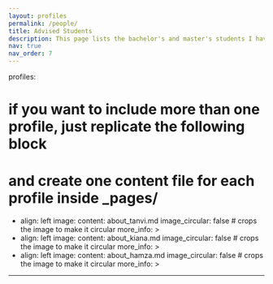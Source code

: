 ```yaml
---
layout: profiles
permalink: /people/
title: Advised Students
description: This page lists the bachelor's and master's students I have had the pleasure of advising.
nav: true
nav_order: 7
---
```


profiles:
# if you want to include more than one profile, just replicate the following block
# and create one content file for each profile inside _pages/
- align: left
  image:
  content: about_tanvi.md
  image_circular: false # crops the image to make it circular
  more_info: >
- align: left
  image: 
  content: about_kiana.md
  image_circular: false # crops the image to make it circular
  more_info: >
- align: left
  image: 
  content: about_hamza.md
  image_circular: false # crops the image to make it circular
  more_info: >
---